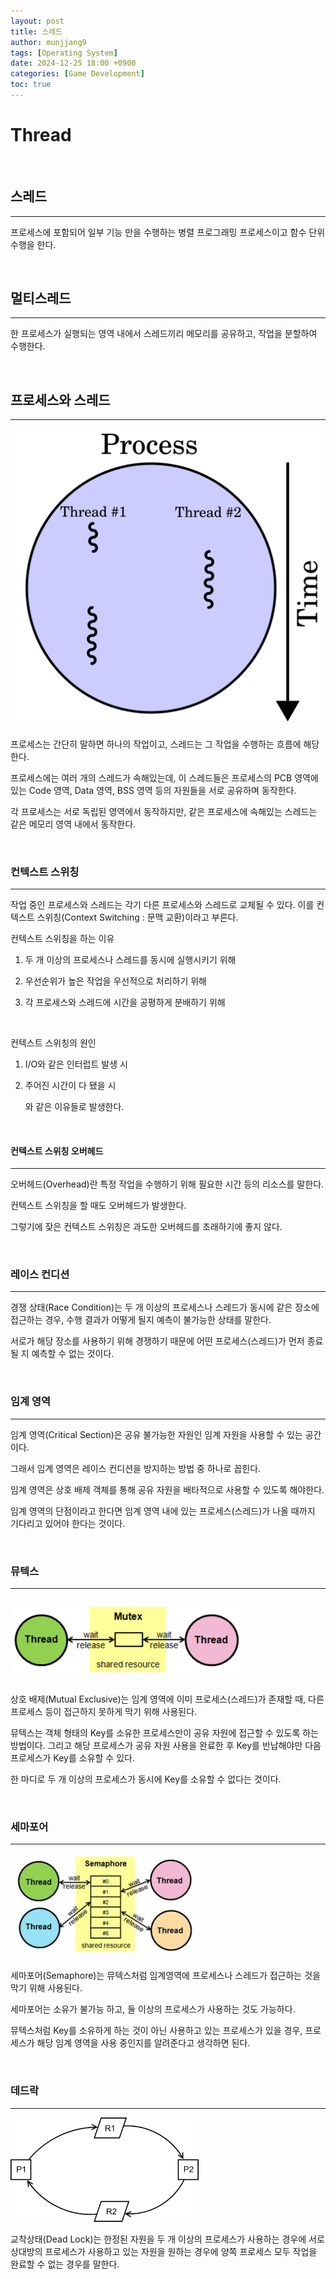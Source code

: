 ```yaml
---
layout: post
title: 스레드
author: munjjang9
tags: [Operating System]
date: 2024-12-25 18:00 +0900
categories: [Game Development]
toc: true
---
```

# Thread

<br>

## 스레드
---
프로세스에 포함되어 일부 기능 만을 수행하는 병렬 프로그래밍 프로세스이고 함수 단위 수행을 한다.

<br>

## 멀티스레드
---
한 프로세스가 실행되는 영역 내에서 스레드끼리 메모리를 공유하고, 작업을 분할하여 수행한다.

<br>

## 프로세스와 스레드
---
![Process & Thread](/assets/images/Process-Thread.png)

프로세스는 간단히 말하면 하나의 작업이고, 스레드는 그 작업을 수행하는 흐름에 해당한다.

프로세스에는 여러 개의 스레드가 속해있는데, 이 스레드들은 프로세스의 PCB 영역에 있는 Code 영역, Data 영역, BSS 영역 등의 자원들을 서로 공유하며 동작한다.

각 프로세스는 서로 독립된 영역에서 동작하지만, 같은 프로세스에 속해있는 스레드는 같은 메모리 영역 내에서 동작한다. 

<br>

### 컨텍스트 스위칭
---
작업 중인 프로세스와 스레드는 각기 다른 프로세스와 스레드로 교체될 수 있다. 이를 컨텍스트 스위칭(Context Switching : 문맥 교환)이라고 부른다.


컨텍스트 스위칭을 하는 이유

1. 두 개 이상의 프로세스나 스레드를 동시에 실행시키기 위해

2. 우선순위가 높은 작업을 우선적으로 처리하기 위해

3. 각 프로세스와 스레드에 시간을 공평하게 분배하기 위해

<br>

컨텍스트 스위칭의 원인

1. I/O와 같은 인터럽트 발생 시

2. 주어진 시간이 다 됐을 시

    와 같은 이유들로 발생한다.


<br>

#### 컨텍스트 스위칭 오버헤드
---
오버헤드(Overhead)란 특정 작업을 수행하기 위해 필요한 시간 등의 리소스를 말한다.

컨텍스트 스위칭을 할 때도 오버헤드가 발생한다.

그렇기에 잦은 컨텍스트 스위칭은 과도한 오버헤드를 초래하기에 좋지 않다.

<br>

### 레이스 컨디션
---
경쟁 상태(Race Condition)는 두 개 이상의 프로세스나 스레드가 동시에 같은 장소에 접근하는 경우, 수행 결과가 어떻게 될지 예측이 불가능한 상태를 말한다.

서로가 해당 장소를 사용하기 위해 경쟁하기 때문에 어떤 프로세스(스레드)가 먼저 종료될 지 예측할 수 없는 것이다.

<br>

### 임계 영역
---
임계 영역(Critical Section)은 공유 불가능한 자원인 임계 자원을 사용할 수 있는 공간이다.

그래서 임계 영역은 레이스 컨디션을 방지하는 방법 중 하나로 꼽힌다.

임계 영역은 상호 배제 객체를 통해 공유 자원을 배타적으로 사용할 수 있도록 해야한다.

임계 영역의 단점이라고 한다면 임계 영역 내에 있는 프로세스(스레드)가 나올 때까지 기다리고 있어야 한다는 것이다.

<br>

### 뮤텍스
---
![Mutex](/assets/images/Mutex.png)

상호 배제(Mutual Exclusive)는 임계 영역에 이미 프로세스(스레드)가 존재할 때, 다른 프로세스 등이 접근하지 못하게 막기 위해 사용된다.

뮤텍스는 객체 형태의 Key를 소유한 프로세스만이 공유 자원에 접근할 수 있도록 하는 방법이다. 그리고 해당 프로세스가 공유 자원 사용을 완료한 후 Key를 반납해야만 다음 프로세스가 Key를 소유할 수 있다. 

한 마디로 두 개 이상의 프로세스가 동시에 Key를 소유할 수 없다는 것이다.

<br>

### 세마포어
---
![Semaphore](/assets/images/Semaphore.jfif)

세마포어(Semaphore)는 뮤텍스처럼 임계영역에 프로세스나 스레드가 접근하는 것을 막기 위해 사용된다.

세마포어는 소유가 불가능 하고, 둘 이상의 프로세스가 사용하는 것도 가능하다.

뮤텍스처럼 Key를 소유하게 하는 것이 아닌 사용하고 있는 프로세스가 있을 경우, 프로세스가 해당 임계 영역을 사용 중인지를 알려준다고 생각하면 된다.

<br>

### 데드락
---
![DeadLock](/assets/images/DeadLock.png)

교착상태(Dead Lock)는 한정된 자원을 두 개 이상의 프로세스가 사용하는 경우에 서로 상대방의 프로세스가 사용하고 있는 자원을 원하는 경우에 양쪽 프로세스 모두 작업을 완료할 수 없는 경우를 말한다.